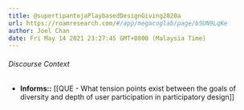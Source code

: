 ```yaml
---
title: @supertipantojaPlaybasedDesignGiving2020a
url: https://roamresearch.com/#/app/megacoglab/page/bSUN9LqKe
author: Joel Chan
date: Fri May 14 2021 23:27:45 GMT+0800 (Malaysia Time)
---
```




###### Discourse Context

- **Informs::** [[QUE - What tension points exist between the goals of diversity and depth of user participation in participatory design]]
